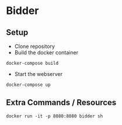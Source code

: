 # Bidder

## Setup
- Clone repository
- Build the docker container
```
docker-compose build
```
- Start the webserver
```
docker-compose up
```

## Extra Commands / Resources
```
docker run -it -p 8080:8080 bidder sh
```
